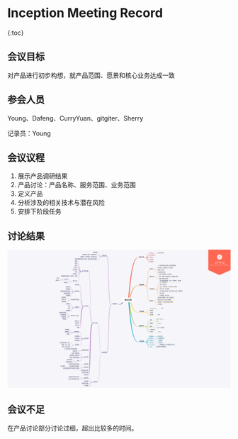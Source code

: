 # Inception Meeting Record


{:toc}
## 会议目标
对产品进行初步构想，就产品范围、愿景和核心业务达成一致

## 参会人员
Young、Dafeng、CurryYuan、gitgiter、Sherry

记录员：Young

## 会议议程
1. 展示产品调研结果
2. 产品讨论：产品名称、服务范围、业务范围
3. 定义产品
4. 分析涉及的相关技术与潜在风险
5. 安排下阶段任务
   
## 讨论结果
![会议记录思维导图](../imgs/inception-meeting.png)

## 会议不足
在产品讨论部分讨论过细，超出比较多的时间。